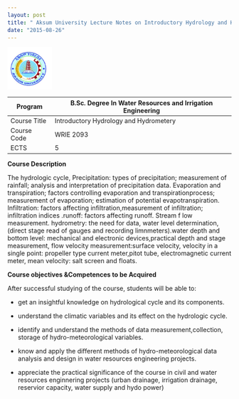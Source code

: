 ```yaml
---
layout: post
title: " Aksum University Lecture Notes on Introductory Hydrology and Hydrometry"
date: "2015-08-26"
---
```

  <img src="/assets/pictures/AkU_Logo.png" alt="AkU_Logo" style="width: 100px;"/>

Program   |   B.Sc. Degree In Water Resources and Irrigation Engineering
---|---
  Course Title |  Introductory Hydrology and Hydrometery
  Course Code | WRIE 2093  
   ECTS|   5

  **Course Description**

   The hydrologic cycle, Precipitation: types of precipitation; measurement of rainfall; analysis and interpretation of precipitation data. Evaporation and transpiration; factors controlling evaporation and transpirationprocess; measurement of evaporation; estimation of potential evapotranspiration. Infiltration: factors affecting infiltration,measurement of infiltration; infiltration indices .runoff: factors affecting runoff. Stream f low measurement. hydrometry: the need for data, water level determination,(direct stage read of gauges and recording limnmeters).water depth and bottom level: mechanical and electronic devices,practical depth and stage measurement, flow velocity measurement:surface velocity, velocity in a single point: propeller type current meter,pitot tube, electromagnetic current meter, mean velocity: salt screen and floats.

   **Course objectives &Competences to be Acquired**

   After successful studying of the course, students will be able to:

- get an insightful knowledge on hydrological cycle and its components.

- understand the climatic variables and its effect on the hydrologic cycle.

- identify and understand the methods of data measurement,collection, storage of hydro-meteorological variables.

- know and apply the different methods of hydro-meteorological data analysis and design in water resources engineering projects.

- appreciate the practical significance of the course in civil and water resources enginnering projects (urban drainage, irrigation drainage, reservior capacity, water supply and hydo power)
